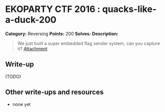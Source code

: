 # EKOPARTY CTF 2016 : quacks-like-a-duck-200

**Category:** Reversing
**Points:** 200
**Solves:**
**Description:**

> We just built a super embedded flag sender system, can you capture it?
> [Attachment](rev200.zip)

## Write-up

(TODO)

## Other write-ups and resources

* none yet
